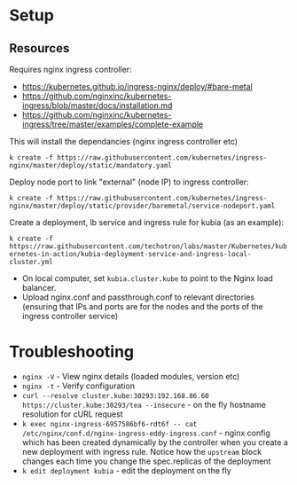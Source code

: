 # Setup

## Resources 

Requires nginx ingress controller:
- https://kubernetes.github.io/ingress-nginx/deploy/#bare-metal
- https://github.com/nginxinc/kubernetes-ingress/blob/master/docs/installation.md
- https://github.com/nginxinc/kubernetes-ingress/tree/master/examples/complete-example

This will install the dependancies (nginx ingress controller etc)

`k create -f https://raw.githubusercontent.com/kubernetes/ingress-nginx/master/deploy/static/mandatory.yaml`

Deploy node port to link "external" (node IP) to ingress controller:

`k create -f https://raw.githubusercontent.com/kubernetes/ingress-nginx/master/deploy/static/provider/baremetal/service-nodeport.yaml`

Create a deployment, lb service and ingress rule for kubia (as an example):

`k create -f https://raw.githubusercontent.com/techotron/labs/master/Kubernetes/kubernetes-in-action/kubia-deployment-service-and-ingress-local-cluster.yml`

- On local computer, set `kubia.cluster.kube` to point to the Nginx load balancer.
- Upload nginx.conf and passthrough.conf to relevant directories (ensuring that IPs and ports are for the nodes and the ports of the ingress controller service)

# Troubleshooting

- `nginx -V` - View nginx details (loaded modules, version etc)
- `nginx -t` - Verify configuration
- `curl --resolve cluster.kube:30293:192.168.86.60 https://cluster.kube:30293/tea --insecure` - on the fly hostname resolution for cURL request
- `k exec nginx-ingress-6957586bf6-rdt6f -- cat /etc/nginx/conf.d/nginx-ingress-eddy-ingress.conf` - nginx config which has been created dynamically by the controller when you create a new deployment with ingress rule. Notice how the `upstream` block changes each time you change the spec.replicas of the deployment
- `k edit deployment kubia` - edit the deployment on the fly
